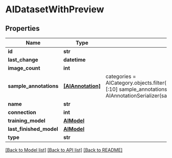 # AIDatasetWithPreview


## Properties

Name | Type | Description | Notes
------------ | ------------- | ------------- | -------------
**id** | **str** |  | 
**last_change** | **datetime** |  | [readonly] 
**image_count** | **int** |  | [readonly] 
**sample_annotations** | [**[AIAnnotation]**](AIAnnotation.md) |  categories &#x3D; AICategory.objects.filter(dataset&#x3D;obj).prefetch_related(&#39;annotations&#39;).annotate(first_annotation_id&#x3D;Min(&#39;annotations__id&#39;))[:10] sample_annotations &#x3D; AIAnnotation.objects.filter(id__in&#x3D;[x.first_annotation_id for x in categories]) return AIAnnotationSerializer(sample_annotations, many&#x3D;True).data  | [readonly] 
**name** | **str** |  | 
**connection** | **int** |  | 
**training_model** | [**AIModel**](AIModel.md) |  | [optional] 
**last_finished_model** | [**AIModel**](AIModel.md) |  | [optional] 
**type** | **str** |  | [optional] 

[[Back to Model list]](../README.md#models) [[Back to API list]](../README.md#api-endpoints) [[Back to README]](../README.md)


